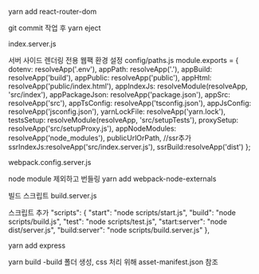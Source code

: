 yarn add react-router-dom

git commit 작업 후 yarn eject

index.server.js

서버 사이드 렌더링 전용 웹팩 환경 설정
config/paths.js
module.exports = {
dotenv: resolveApp('.env'),
appPath: resolveApp('.'),
appBuild: resolveApp('build'),
appPublic: resolveApp('public'),
appHtml: resolveApp('public/index.html'),
appIndexJs: resolveModule(resolveApp, 'src/index'),
appPackageJson: resolveApp('package.json'),
appSrc: resolveApp('src'),
appTsConfig: resolveApp('tsconfig.json'),
appJsConfig: resolveApp('jsconfig.json'),
yarnLockFile: resolveApp('yarn.lock'),
testsSetup: resolveModule(resolveApp, 'src/setupTests'),
proxySetup: resolveApp('src/setupProxy.js'),
appNodeModules: resolveApp('node_modules'),
publicUrlOrPath,
//ssr추가
ssrIndexJs:resolveApp('src/index.server.js'),
ssrBuild:resolveApp('dist')
};

webpack.config.server.js

node module 제외하고 번들링
yarn add webpack-node-externals

빌드 스크립트
build.server.js

스크립트 추가
"scripts": {
"start": "node scripts/start.js",
"build": "node scripts/build.js",
"test": "node scripts/test.js",
"start:server": "node dist/server.js",
"build:server": "node scripts/build.server.js"
},

yarn add express

yarn build
-build 폴더 생성, css 처리 위해 asset-manifest.json 참조
